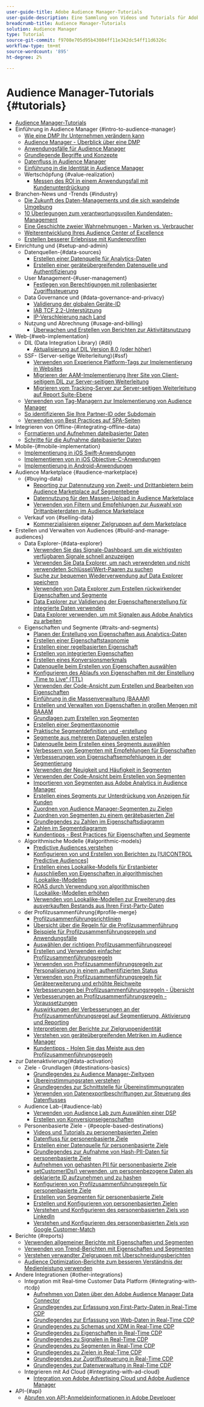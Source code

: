 ```yaml
---
user-guide-title: Adobe Audience Manager-Tutorials
user-guide-description: Eine Sammlung von Videos und Tutorials für Adobe Analytics.
breadcrumb-title: Audience Manager-Tutorials
solution: Audience Manager
type: Tutorial
source-git-commit: f9708e705d95b43084ff11e342dc54ff11d6326c
workflow-type: tm+mt
source-wordcount: '895'
ht-degree: 2%

---
```



# Audience Manager-Tutorials {#tutorials}

+ [Audience Manager-Tutorials](overview.md)
+ Einführung in Audience Manager {#intro-to-audience-manager}
   + [Wie eine DMP Ihr Unternehmen verändern kann](intro-to-audience-manager/how-a-dmp-can-change-your-business.md)
   + [Audience Manager - Überblick über eine DMP](intro-to-audience-manager/audience-manager-overview-of-a-dmp.md)
   + [Anwendungsfälle für Audience Manager](intro-to-audience-manager/audience-manager-use-cases.md)
   + [Grundlegende Begriffe und Konzepte](intro-to-audience-manager/understanding-basic-terms-and-concepts-in-audience-manager.md)
   + [Datenfluss in Audience Manager](intro-to-audience-manager/understanding-the-data-flow-in-audience-manager.md)
   + [Einführung in die Identität in Audience Manager](intro-to-audience-manager/introduction-to-identity-in-audience-manager.md)
   + Wertschöpfung {#value-realization}
      + [Messen des ROI in einem Anwendungsfall mit Kundenunterdrückung](intro-to-audience-manager/value-realization/measuring-roi-in-a-customer-suppression-use-case.md)
+ Branchen-News und -Trends {#industry}
   + [Die Zukunft des Daten-Managements und die sich wandelnde Umgebung](https://experienceleague.adobe.com/docs/platform-learn/tutorials/industry/the-future-of-data-management-and-the-changing-environment.html)
   + [10 Überlegungen zum verantwortungsvollen Kundendaten-Management](https://experienceleague.adobe.com/docs/platform-learn/tutorials/privacy/ten-considerations-for-responsible-customer-data-management.html)
   + [Eine Geschichte zweier Wahrnehmungen - Marken vs. Verbraucher](https://experienceleague.adobe.com/docs/platform-learn/tutorials/industry/brands-vs-consumers.html)
   + [Weiterentwicklung Ihres Audience Center of Excellence](https://experienceleague.adobe.com/docs/platform-learn/tutorials/industry/evolving-your-audience-center-of-excellence.html)
   + [Erstellen besserer Erlebnisse mit Kundenprofilen](https://experienceleague.adobe.com/docs/platform-learn/tutorials/industry/building-better-experiences-with-customer-profiles.html)
+ Einrichtung und {#setup-and-admin}
   + Datenquellen-{#data-sources}
      + [Erstellen einer Datenquelle für Analytics-Daten](setup-and-admin/data-sources/create-a-data-source-for-analytics-data.md)
      + [Erstellen einer geräteübergreifenden Datenquelle und Authentifizierung](setup-and-admin/data-sources/creating-a-cross-device-data-source-and-authenticating.md)
   + User Management-{#user-management}
      + [Festlegen von Berechtigungen mit rollenbasierter Zugriffssteuerung](setup-and-admin/user-management/setting-permissions-with-role-based-access-control.md)
   + Data Governance und {#data-governance-and-privacy}
      + [Validierung der globalen Geräte-ID](setup-and-admin/data-governance-and-privacy/global-device-id-validation.md)
      + [IAB TCF 2.2-Unterstützung](setup-and-admin/data-governance-and-privacy/iab-tcf-support.md)
      + [IP-Verschleierung nach Land](setup-and-admin/data-governance-and-privacy/ip-obfuscation-by-country.md)
   + Nutzung und Abrechnung {#usage-and-billing}
      + [Überwachen und Erstellen von Berichten zur Aktivitätsnutzung](setup-and-admin/usage-and-billing/monitoring-and-reporting-on-activity-usage.md)
+ Web-{#web-implementation}
   + DIL (Data Integration Library) {#dil}
      + [Aktualisierung auf DIL Version 8.0 (oder höher)](web-implementation/dil/updating-to-dil-version-8-0-or-greater.md)
   + SSF- (Server-seitige Weiterleitung){#ssf}
      + [Verwenden von Experience Platform-Tags zur Implementierung in Websites](https://experienceleague.adobe.com/docs/launch-learn/implementing-in-websites-with-launch/index.html?lang=en)
      + [Migrieren der AAM-Implementierung Ihrer Site von Client-seitigem DIL zur Server-seitigen Weiterleitung](web-implementation/ssf/migrating-your-site-implementation-from-client-side-dil-to-server-side-forwarding.md)
      + [Migrieren vom Tracking-Server zur Server-seitigen Weiterleitung auf Report Suite-Ebene](web-implementation/ssf/migrating-from-tracking-server-to-report-suite-level-server-side-forwarding.md)
   + [Verwenden von Tag-Managern zur Implementierung von Audience Manager](web-implementation/using-tag-managers-to-implement-audience-manager.md)
   + [So identifizieren Sie Ihre Partner-ID oder Subdomain](web-implementation/how-to-identify-your-partner-id-or-subdomain.md)
   + [Verwenden von Best Practices auf SPA-Seiten](web-implementation/using-best-practices-on-spa-pages-when-sending-data-to-aam.md)
+ Integrieren von Offline-{#integrating-offline-data}
   + [Formatieren und Aufnehmen dateibasierter Daten](integrating-offline-data/formatting-and-ingesting-file-based-data.md)
   + [Schritte für die Aufnahme dateibasierter Daten](integrating-offline-data/steps-for-ingesting-file-based-data.md)
+ Mobile-{#mobile-implementation}
   + [Implementierung in iOS Swift-Anwendungen](https://experienceleague.adobe.com/docs/launch-learn/implementing-in-mobile-ios-swift-apps-with-launch/index.html?lang=en)
   + [Implementieren von in iOS Objective-C-Anwendungen](https://experienceleague.adobe.com/docs/launch-learn/implementing-in-mobile-ios-objective-c-apps-with-launch/index.html?lang=en)
   + [Implementierung in Android-Anwendungen](https://experienceleague.adobe.com/docs/launch-learn/implementing-in-mobile-android-apps-with-launch/index.html?lang=en)
+ Audience Marketplace {#audience-marketplace}
   + {#buying-data}
      + [Reporting zur Datennutzung von Zweit- und Drittanbietern beim Audience Marketplace auf Segmentebene](audience-marketplace/buying-data/reporting-2nd-and-3rd-party-data-usage-in-the-audience-marketplace-at-the-segment-level.md)
      + [Datennutzung für den Massen-Upload in Audience Marketplace](audience-marketplace/buying-data/bulk-uploading-data-usage-into-the-audience-marketplace.md)
      + [Verwenden von Filtern und Empfehlungen zur Auswahl von Drittanbieterdaten im Audience Marketplace](audience-marketplace/buying-data/using-filters-and-recommendations-to-choose-3rd-party-data-in-audience-marketplace.md)
   + Verkauf von {#selling-data}
      + [Kommerzialisieren eigener Zielgruppen auf dem Marketplace](audience-marketplace/selling-data/commercialize-owned-audiences-on-marketplace.md)
+ Erstellen und Verwalten von Audiences {#build-and-manage-audiences}
   + Data Explorer-{#data-explorer}
      + [Verwenden Sie das Signale-Dashboard, um die wichtigsten verfügbaren Signale schnell anzuzeigen](build-and-manage-audiences/data-explorer/using-the-signals-dashboard-to-quickly-view-top-available-signals.md)
      + [Verwenden Sie Data Explorer, um nach verwendeten und nicht verwendeten Schlüssel/Wert-Paaren zu suchen](build-and-manage-audiences/data-explorer/using-data-explorer-to-search-for-used-and-unused-key-value-pairs.md)
      + [Suche zur bequemen Wiederverwendung auf Data Explorer speichern](build-and-manage-audiences/data-explorer/saving-searches-in-data-explorer-for-convenience-in-re-use.md)
      + [Verwenden von Data Explorer zum Erstellen rückwirkender Eigenschaften und Segmente](build-and-manage-audiences/data-explorer/using-data-explorer-to-create-retroactive-traits-and-segments.md)
      + [Data Explorer zur Validierung der Eigenschaftenerstellung für integrierte Daten verwenden](build-and-manage-audiences/data-explorer/using-data-explorer-to-validate-trait-creation-for-your-onboarded-data.md)
      + [Data Explorer verwenden, um mit Signalen aus Adobe Analytics zu arbeiten](build-and-manage-audiences/data-explorer/using-data-explorer-to-work-with-signals-coming-from-adobe-analytics.md)
   + Eigenschaften und Segmente {#traits-and-segments}
      + [Planen der Erstellung von Eigenschaften aus Analytics-Daten](build-and-manage-audiences/traits-and-segments/planning-trait-creation-from-analytics-data.md)
      + [Erstellen einer Eigenschaftstaxonomie](build-and-manage-audiences/traits-and-segments/creating-a-trait-taxonomy.md)
      + [Erstellen einer regelbasierten Eigenschaft](build-and-manage-audiences/traits-and-segments/creating-rule-based-traits.md)
      + [Erstellen von integrierten Eigenschaften](build-and-manage-audiences/traits-and-segments/creating-onboarded-traits.md)
      + [Erstellen eines Konversionsmerkmals](build-and-manage-audiences/traits-and-segments/creating-conversion-traits.md)
      + [Datenquelle beim Erstellen von Eigenschaften auswählen](build-and-manage-audiences/traits-and-segments/choosing-a-data-source-when-creating-traits.md)
      + [Konfigurieren des Ablaufs von Eigenschaften mit der Einstellung „Time to Live“ (TTL)](build-and-manage-audiences/traits-and-segments/configuring-trait-expiration-with-the-time-to-live-ttl-setting.md)
      + [Verwenden der Code-Ansicht zum Erstellen und Bearbeiten von Eigenschaften](build-and-manage-audiences/traits-and-segments/using-code-view-to-create-and-edit-traits.md)
      + [Einführung in die Massenverwaltung (BAAAM)](build-and-manage-audiences/traits-and-segments/introduction-to-bulk-management-baaam.md)
      + [Erstellen und Verwalten von Eigenschaften in großen Mengen mit BAAAM](build-and-manage-audiences/traits-and-segments/creating-and-managing-traits-in-bulk-with-baaam.md)
      + [Grundlagen zum Erstellen von Segmenten](build-and-manage-audiences/traits-and-segments/the-basics-of-creating-segments.md)
      + [Erstellen einer Segmenttaxonomie](build-and-manage-audiences/traits-and-segments/creating-a-segment-taxonomy.md)
      + [Praktische Segmentdefinition und -erstellung](build-and-manage-audiences/traits-and-segments/practical-segment-definition-and-creation.md)
      + [Segmente aus mehreren Datenquellen erstellen](build-and-manage-audiences/traits-and-segments/creating-segments-from-multiple-data-sources.md)
      + [Datenquelle beim Erstellen eines Segments auswählen](build-and-manage-audiences/traits-and-segments/choosing-a-data-source-when-creating-a-segment.md)
      + [Verbessern von Segmenten mit Empfehlungen für Eigenschaften](build-and-manage-audiences/traits-and-segments/enhancing-your-segments-with-trait-recommendations.md)
      + [Verbesserungen von Eigenschaftsempfehlungen in der Segmentierung](build-and-manage-audiences/traits-and-segments/trait-recommendation-enhancements-in-the-segment-builder.md)
      + [Verwenden der Neuigkeit und Häufigkeit in Segmenten](build-and-manage-audiences/traits-and-segments/using-recency-and-frequency-in-segments.md)
      + [Verwenden der Code-Ansicht beim Erstellen von Segmenten](build-and-manage-audiences/traits-and-segments/using-code-view-when-building-segments.md)
      + [Importieren von Segmenten aus Adobe Analytics in Audience Manager](build-and-manage-audiences/traits-and-segments/import-aa-segments-into-aam.md)
      + [Erstellen eines Segments zur Unterdrückung von Anzeigen für Kunden](build-and-manage-audiences/traits-and-segments/building-a-segment-to-suppress-ads-to-customers.md)
      + [Zuordnen von Audience Manager-Segmenten zu Zielen](build-and-manage-audiences/traits-and-segments/mapping-audience-manager-segments-to-destinations.md)
      + [Zuordnen von Segmenten zu einem gerätebasierten Ziel](build-and-manage-audiences/traits-and-segments/mapping-segments-to-a-device-based-destination.md)
      + [Grundlegendes zu Zahlen im Eigenschaftsdiagramm](build-and-manage-audiences/traits-and-segments/understanding-numbers-in-the-trait-graph.md)
      + [Zahlen im Segmentdiagramm](build-and-manage-audiences/traits-and-segments/understanding-numbers-in-the-segment-graph.md)
      + [Kundentipps - Best Practices für Eigenschaften und Segmente](build-and-manage-audiences/traits-and-segments/customer-tips-traits-and-segments-best-practices.md)
   + Algorithmische Modelle {#algorithmic-models}
      + [Predictive Audiences verstehen](build-and-manage-audiences/algorithmic-models/understanding-predictive-audiences.md)
      + [Konfigurieren von und Erstellen von Berichten zu [!UICONTROL Predictive Audiences]](build-and-manage-audiences/algorithmic-models/configure-and-report-on-predictive-audiences.md)
      + [Erstellen eines Lookalike-Modells für Erstanbieter](build-and-manage-audiences/algorithmic-models/creating-a-first-party-look-alike-model.md)
      + [Ausschließen von Eigenschaften in algorithmischen (Lookalike-)Modellen](build-and-manage-audiences/algorithmic-models/excluding-traits-in-algorithmic-look-alike-models.md)
      + [ROAS durch Verwendung von algorithmischen (Lookalike-)Modellen erhöhen](build-and-manage-audiences/algorithmic-models/increase-roas-by-using-algorithmic-look-alike-models.md)
      + [Verwenden von Lookalike-Modellen zur Erweiterung des ausverkauften Bestands aus Ihren First-Party-Daten](build-and-manage-audiences/algorithmic-models/using-look-alike-models-to-extend-sold-out-inventory-from-your-1st-party-data.md)
   + der Profilzusammenführung{#profile-merge}
      + [Profilzusammenführungsrichtlinien](build-and-manage-audiences/profile-merge/profile-merge.md)
      + [Übersicht über die Regeln für die Profilzusammenführung](build-and-manage-audiences/profile-merge/overview-of-profile-merge-rules.md)
      + [Beispiele für Profilzusammenführungsregeln und Anwendungsfälle](build-and-manage-audiences/profile-merge/profile-merge-rule-examples-and-use-cases.md)
      + [Auswählen der richtigen Profilzusammenführungsregel](build-and-manage-audiences/profile-merge/choosing-the-right-profile-merge-rule.md)
      + [Erstellen und Verwenden einfacher Profilzusammenführungsregeln](build-and-manage-audiences/profile-merge/creating-and-using-simple-profile-merge-rules.md)
      + [Verwenden von Profilzusammenführungsregeln zur Personalisierung in einem authentifizierten Status](build-and-manage-audiences/profile-merge/using-profile-merge-rules-to-personalize-in-an-authenticated-state.md)
      + [Verwenden von Profilzusammenführungsregeln für Geräteerweiterung und erhöhte Reichweite](build-and-manage-audiences/profile-merge/using-profile-merge-rules-for-device-extension-and-increased-reach.md)
      + [Verbesserungen bei Profilzusammenführungsregeln - Übersicht](build-and-manage-audiences/profile-merge/overview-of-profile-merge-rule-enhancements.md)
      + [Verbesserungen an Profilzusammenführungsregeln - Voraussetzungen](build-and-manage-audiences/profile-merge/profile-merge-rule-enhancements-pre-requisites.md)
      + [Auswirkungen der Verbesserungen an der Profilzusammenführungsregel auf Segmentierung, Aktivierung und Reporting](build-and-manage-audiences/profile-merge/how-profile-merge-rule-enhancements-impact-segmentation-activation-and-reporting.md)
      + [Interpretieren der Berichte zur Zielgruppenidentität](build-and-manage-audiences/profile-merge/interpret-audience-identity-reporting.md)
      + [Verstehen von geräteübergreifenden Metriken im Audience Manager](build-and-manage-audiences/profile-merge/understanding-cross-device-metrics-in-audience-manager.md)
      + [Kundentipps - Holen Sie das Meiste aus den Profilzusammenführungsregeln](build-and-manage-audiences/profile-merge/customer-tips-getting-the-most-out-of-profile-merge-rules.md)
+ zur Datenaktivierung{#data-activation}
   + Ziele - Grundlagen {#destinations-basics}
      + [Grundlegendes zu Audience Manager-Zieltypen](data-activation/destinations-basics/understanding-audience-manager-destination-types.md)
      + [Übereinstimmungsraten verstehen](data-activation/destinations-basics/understanding-match-rates.md)
      + [Grundlegendes zur Schnittstelle für Übereinstimmungsraten](data-activation/destinations-basics/understanding-the-match-rate-interface-in-audience-manager.md)
      + [Verwenden von Datenexportbeschriftungen zur Steuerung des Datenflusses](data-activation/destinations-basics/using-data-export-labels-to-control-data-flow.md)
   + Audience Lab-{#audience-lab}
      + [Verwenden von Audience Lab zum Auswählen einer DSP](data-activation/audience-lab/using-audience-lab-to-choose-a-dsp.md)
      + [Erstellen von Konversionseigenschaften](https://experienceleague.adobe.com/docs/audience-manager-learn/tutorials/build-and-manage-audiences/traits-and-segments/creating-conversion-traits.html)
   + Personenbasierte Ziele - {#people-based-destinations}
      + [Videos und Tutorials zu personenbasierten Zielen](data-activation/people-based-destinations/pbd.md)
      + [Datenfluss für personenbasierte Ziele](data-activation/people-based-destinations/people-based-destinations-data-flow.md)
      + [Erstellen einer Datenquelle für personenbasierte Ziele](data-activation/people-based-destinations/creating-a-data-source-for-people-based-destinations.md)
      + [Grundlegendes zur Aufnahme von Hash-PII-Daten für personenbasierte Ziele](data-activation/people-based-destinations/understanding-hashed-pii-data-ingestion-for-people-based-destinations.md)
      + [Aufnehmen von gehashten PII für personenbasierte Ziele](data-activation/people-based-destinations/ingesting-hashed-pii-for-people-based-destinations.md)
      + [setCustomerIDs() verwenden, um personenbezogene Daten als deklarierte ID aufzunehmen und zu hashen](data-activation/people-based-destinations/using-setcustomerids-to-ingest-and-hash-pii-as-a-declared-id.md)
      + [Konfigurieren von Profilzusammenführungsregeln für personenbasierte Ziele](data-activation/people-based-destinations/configuring-profile-merge-rules-for-people-based-destinations.md)
      + [Erstellen von Segmenten für personenbasierte Ziele](data-activation/people-based-destinations/creating-segments-for-people-based-destinations.md)
      + [Erstellen und Konfigurieren von personenbasierten Zielen](data-activation/people-based-destinations/create-and-configure-people-based-destinations.md)
      + [Verstehen und Konfigurieren des personenbasierten Ziels von LinkedIn](data-activation/people-based-destinations/understanding-and-configuring-the-linkedin-pbd.md)
      + [Verstehen und Konfigurieren des personenbasierten Ziels von Google Customer-Match](data-activation/people-based-destinations/understanding-and-configuring-the-google-customer-match-pbd.md)
+ Berichte {#reports}
   + [Verwenden allgemeiner Berichte mit Eigenschaften und Segmenten](reports/using-general-reports-with-traits-and-segments.md)
   + [Verwenden von Trend-Berichten mit Eigenschaften und Segmenten](reports/using-trended-reports-with-traits-and-segments.md)
   + [Verstehen verwandter Zielgruppen mit Überschneidungsberichten](reports/understand-related-audiences-with-overlap-reports.md)
   + [Audience Optimization-Berichte zum besseren Verständnis der Medienleistung verwenden](reports/using-audience-optimization-reports-to-understand-media-performance.md)
+ Andere Integrationen {#other-integrations}
   + Integration mit Real-time Customer Data Platform {#integrating-with-rtcdp}
      + [Aufnehmen von Daten über den Adobe Audience Manager Data Connector](https://experienceleague.adobe.com/docs/platform-learn/tutorials/sources/ingest-data-from-aam.html?lang=en#sources)
      + [Grundlegendes zur Erfassung von First-Party-Daten in Real-Time CDP](other-integrations/integrating-with-rtcdp/rtcdp-1pd-ingestion-for-aam-users.md)
      + [Grundlegendes zur Erfassung von Web-Daten in Real-Time CDP](other-integrations/integrating-with-rtcdp/rtcdp-web-ingestion-for-aam-users.md)
      + [Grundlegendes zu Schemas und XDM in Real-Time CDP](other-integrations/integrating-with-rtcdp/rtcdp-schemas-xdm-for-aam-users.md)
      + [Grundlegendes zu Eigenschaften in Real-Time CDP](other-integrations/integrating-with-rtcdp/rtcdp-traits-for-aam-users.md)
      + [Grundlegendes zu Signalen in Real-Time CDP](other-integrations/integrating-with-rtcdp/rtcdp-signals-for-aam-users.md)
      + [Grundlegendes zu Segmenten in Real-Time CDP](other-integrations/integrating-with-rtcdp/rtcdp-segments-for-aam-users.md)
      + [Grundlegendes zu Zielen in Real-Time CDP](other-integrations/integrating-with-rtcdp/rtcdp-destinations-for-aam-users.md)
      + [Grundlegendes zur Zugriffssteuerung in Real-Time CDP](other-integrations/integrating-with-rtcdp/rtcdp-access-control-for-aam-users.md)
      + [Grundlegendes zur Datenverwaltung in Real-Time CDP](other-integrations/integrating-with-rtcdp/rtcdp-data-gov-for-aam-users.md)
   + Integrieren mit Ad Cloud {#integrating-with-ad-cloud}
      + [Integration von Adobe Advertising Cloud und Adobe Audience Manager](other-integrations/integrating-with-ad-cloud/advertising-cloud-and-audience-manager-integration.md)
+ API-{#api}
   + [Abrufen von API-Anmeldeinformationen in Adobe Developer](api/retrieve-api-credentials-in-adobe-io.md)
